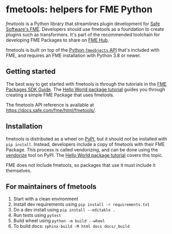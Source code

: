 # fmetools: helpers for FME Python

_fmetools_ is a Python library that streamlines plugin development for [Safe Software's FME][fme].
Developers should use fmetools as a foundation to create plugins such as transformers.
It's part of the recommended toolchain for developing FME Packages to share on [FME Hub][hub].

fmetools is built on top of the [Python `fmeobjects` API][fmeobjects] that's included with FME,
and requires an FME installation with Python 3.8 or newer.

## Getting started

The best way to get started with fmetools is through the tutorials in the [FME Packages SDK Guide][fpkg-sdk].
The [Hello World package tutorial][hello world] guides you through creating a simple FME Package that uses fmetools.

The fmetools API reference is available at https://docs.safe.com/fme/html/fmetools/.

[fme]: https://safe.com
[hub]: https://hub.safe.com
[fpkg-sdk]: https://docs.safe.com/fme/html/fpkg-sdk/
[hello world]: https://docs.safe.com/fme/html/fpkg-sdk/hello-world-package/
[vendorize]: https://pypi.org/project/vendorize/
[fmeobjects]: https://docs.safe.com/fme/html/fmepython/index.html


## Installation

fmetools is distributed as a wheel on [PyPI](https://pypi.org/project/fmetools/),
but it should _not_ be installed with `pip install`.
Instead, developers include a copy of fmetools with their FME Package.
This process is called vendorizing, and can be done using the [vendorize][vendorize] tool on PyPI.
The [Hello World package tutorial][hello world] covers this topic.

FME does not include fmetools, so packages that use it must include it themselves.

## For maintainers of fmetools

1. Start with a clean environment
2. Install dev requirements using `pip install -r requirements.txt`
3. Do a dev install using `pip install --editable .`
4. Run tests using `pytest`
5. Build wheel using `python -m build --wheel`
6. To build docs: `sphinx-build -M html docs docs/_build`
